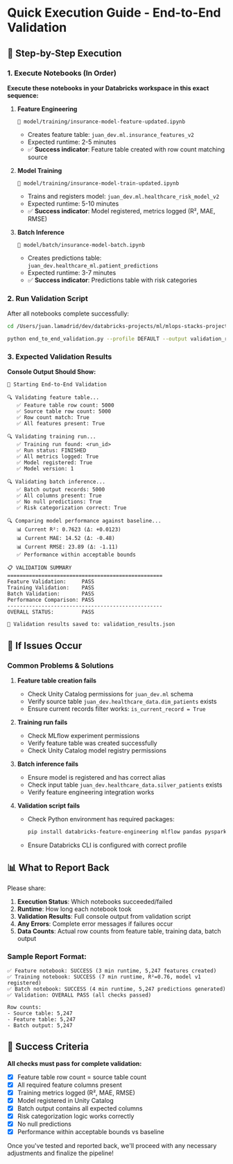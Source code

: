 # Quick Execution Guide - End-to-End Validation

## 🎯 Step-by-Step Execution

### 1. Execute Notebooks (In Order)

**Execute these notebooks in your Databricks workspace in this exact sequence:**

1. **Feature Engineering**
   ```
   📁 model/training/insurance-model-feature-updated.ipynb
   ```
   - Creates feature table: `juan_dev.ml.insurance_features_v2`
   - Expected runtime: 2-5 minutes
   - ✅ **Success indicator**: Feature table created with row count matching source

2. **Model Training**  
   ```
   📁 model/training/insurance-model-train-updated.ipynb
   ```
   - Trains and registers model: `juan_dev.ml.healthcare_risk_model_v2`
   - Expected runtime: 5-10 minutes
   - ✅ **Success indicator**: Model registered, metrics logged (R², MAE, RMSE)

3. **Batch Inference**
   ```
   📁 model/batch/insurance-model-batch.ipynb
   ```
   - Creates predictions table: `juan_dev.healthcare_ml.patient_predictions`
   - Expected runtime: 3-7 minutes
   - ✅ **Success indicator**: Predictions table with risk categories

### 2. Run Validation Script

After all notebooks complete successfully:

```bash
cd /Users/juan.lamadrid/dev/databricks-projects/ml/mlops-stacks-projects/insurance-mlops/model/validation

python end_to_end_validation.py --profile DEFAULT --output validation_results.json
```

### 3. Expected Validation Results

**Console Output Should Show:**
```
🚀 Starting End-to-End Validation

🔍 Validating feature table...
   ✅ Feature table row count: 5000
   ✅ Source table row count: 5000
   ✅ Row count match: True
   ✅ All features present: True

🔍 Validating training run...
   ✅ Training run found: <run_id>
   ✅ Run status: FINISHED
   ✅ All metrics logged: True
   ✅ Model registered: True
   ✅ Model version: 1

🔍 Validating batch inference...
   ✅ Batch output records: 5000
   ✅ All columns present: True
   ✅ No null predictions: True
   ✅ Risk categorization correct: True

🔍 Comparing model performance against baseline...
   📊 Current R²: 0.7623 (Δ: +0.0123)
   📊 Current MAE: 14.52 (Δ: -0.48)
   📊 Current RMSE: 23.89 (Δ: -1.11)
   ✅ Performance within acceptable bounds

📋 VALIDATION SUMMARY
==================================================
Feature Validation:     PASS
Training Validation:    PASS
Batch Validation:       PASS
Performance Comparison: PASS
--------------------------------------------------
OVERALL STATUS:         PASS

📄 Validation results saved to: validation_results.json
```

## 🔧 If Issues Occur

### Common Problems & Solutions

1. **Feature table creation fails**
   - Check Unity Catalog permissions for `juan_dev.ml` schema
   - Verify source table `juan_dev.healthcare_data.dim_patients` exists
   - Ensure current records filter works: `is_current_record = True`

2. **Training run fails** 
   - Check MLflow experiment permissions
   - Verify feature table was created successfully
   - Check Unity Catalog model registry permissions

3. **Batch inference fails**
   - Ensure model is registered and has correct alias
   - Check input table `juan_dev.healthcare_data.silver_patients` exists
   - Verify feature engineering integration works

4. **Validation script fails**
   - Check Python environment has required packages:
     ```bash
     pip install databricks-feature-engineering mlflow pandas pyspark
     ```
   - Ensure Databricks CLI is configured with correct profile

## 📊 What to Report Back

Please share:

1. **Execution Status**: Which notebooks succeeded/failed
2. **Runtime**: How long each notebook took
3. **Validation Results**: Full console output from validation script
4. **Any Errors**: Complete error messages if failures occur
5. **Data Counts**: Actual row counts from feature table, training data, batch output

### Sample Report Format:
```
✅ Feature notebook: SUCCESS (3 min runtime, 5,247 features created)
✅ Training notebook: SUCCESS (7 min runtime, R²=0.76, model v1 registered)  
✅ Batch notebook: SUCCESS (4 min runtime, 5,247 predictions generated)
✅ Validation: OVERALL PASS (all checks passed)

Row counts:
- Source table: 5,247
- Feature table: 5,247  
- Batch output: 5,247
```

## 🎉 Success Criteria

**All checks must pass for complete validation:**
- [x] Feature table row count = source table count
- [x] All required feature columns present
- [x] Training metrics logged (R², MAE, RMSE)
- [x] Model registered in Unity Catalog
- [x] Batch output contains all expected columns
- [x] Risk categorization logic works correctly
- [x] No null predictions
- [x] Performance within acceptable bounds vs baseline

Once you've tested and reported back, we'll proceed with any necessary adjustments and finalize the pipeline!
